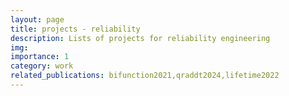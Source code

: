 ```yaml
---
layout: page
title: projects - reliability
description: Lists of projects for reliability engineering
img: 
importance: 1
category: work
related_publications: bifunction2021,qraddt2024,lifetime2022
---
```


